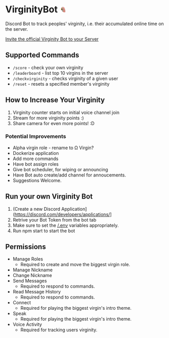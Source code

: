 # VirginityBot <img alt="logo" src="assets/logo.png" height="20rem" />

Discord Bot to track peoples' virginity, i.e. their accumulated online time on the server.

[Invite the official Virginity Bot to your Server](https://discord.com/api/oauth2/authorize?client_id=943974476469645333&permissions=312965532688&scope=bot)

## Supported Commands

-   `/score` - check your own virginity
-   `/leaderboard` - list top 10 virgins in the server
-   `/checkvirginity` - checks virginity of a given user
-   `/reset` - resets a specified member's virginity

## How to Increase Your Virginity

1. Virginity counter starts on initial voice channel join
2. Stream for more virginity points :)
3. Share camera for even more points! :D

### Potential Improvements

-   Alpha virgin role - rename to Ω Virgin?
-   Dockerize application
-   Add more commands
-   Have bot assign roles
-   Give bot scheduler, for wiping or announcing
-   Have Bot auto create/add channel for annoucements.
-   Suggestions Welcome.

## Run your own Virginity Bot

1. (Create a new Discord Application](https://discord.com/developers/applications/]
2. Retrive your Bot Token from the bot tab
3. Make sure to set the [/.env](/.env) variables appropriately.
4. Run npm start to start the bot

## Permissions

-   Manage Roles
    -   Required to create and move the biggest virgin role.
-   Manage Nickname
-   Change Nickname
-   Send Messages
    -   Required to respond to commands.
-   Read Message History
    -   Required to respond to commands.
-   Connect
    -   Required for playing the biggest virgin's intro theme.
-   Speak
    -   Required for playing the biggest virgin's intro theme.
-   Voice Activity
    -   Required for tracking users virginity.
